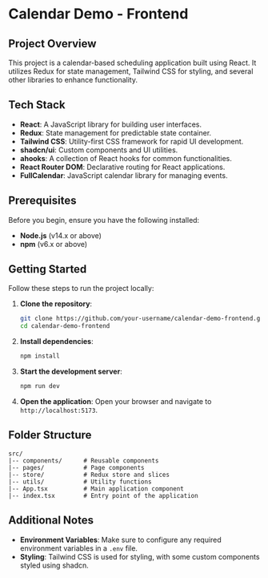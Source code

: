 # Calendar Demo - Frontend

## Project Overview

This project is a calendar-based scheduling application built using React. It utilizes Redux for state management, Tailwind CSS for styling, and several other libraries to enhance functionality.

## Tech Stack

- **React**: A JavaScript library for building user interfaces.
- **Redux**: State management for predictable state container.
- **Tailwind CSS**: Utility-first CSS framework for rapid UI development.
- **shadcn/ui**: Custom components and UI utilities.
- **ahooks**: A collection of React hooks for common functionalities.
- **React Router DOM**: Declarative routing for React applications.
- **FullCalendar**: JavaScript calendar library for managing events.

## Prerequisites

Before you begin, ensure you have the following installed:

- **Node.js** (v14.x or above)
- **npm** (v6.x or above)

## Getting Started

Follow these steps to run the project locally:

1. **Clone the repository**:
   ```bash
   git clone https://github.com/your-username/calendar-demo-frontend.git
   cd calendar-demo-frontend
   ```

2. **Install dependencies**:
   ```bash
   npm install
   ```

3. **Start the development server**:
   ```bash
   npm run dev
   ```

4. **Open the application**:
   Open your browser and navigate to `http://localhost:5173`.

## Folder Structure

```plaintext
src/
|-- components/      # Reusable components
|-- pages/           # Page components
|-- store/           # Redux store and slices
|-- utils/           # Utility functions
|-- App.tsx          # Main application component
|-- index.tsx        # Entry point of the application
```

## Additional Notes

- **Environment Variables**: Make sure to configure any required environment variables in a `.env` file.
- **Styling**: Tailwind CSS is used for styling, with some custom components styled using shadcn.
